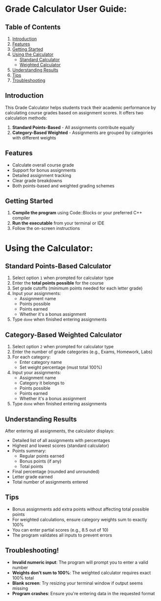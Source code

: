 # Grade Calculator User Guide:

## Table of Contents
1. [Introduction](#Introduction)
2. [Features](#Features)
3. [Getting Started](#Getting-Started)
4. [Using the Calculator](#Using-The-Calculator)
   - [Standard Calculator](#Standard-Points-Based-Calculator)
   - [Weighted Calculator](#Category-Based-Weighted-Calculator)
5. [Understanding Results](#Understanding-Results)
6. [Tips](#Tips)
7. [Troubleshooting](#Troubleshooting)



## Introduction
This Grade Calculator helps students track their academic performance by calculating course grades based on assignment scores. It offers two calculation methods:
1. **Standard Points-Based** - All assignments contribute equally
2. **Category-Based Weighted** - Assignments are grouped by categories with different weights



## Features
- Calculate overall course grade
- Support for bonus assignments
- Detailed assignment tracking
- Clear grade breakdowns
- Both points-based and weighted grading schemes



## Getting Started
1. **Compile the program** using Code::Blocks or your preferred C++ compiler
2. **Run the executable** from your terminal or IDE
3. Follow the on-screen instructions



# Using the Calculator:

## Standard Points-Based Calculator
1. Select option `1` when prompted for calculator type
2. Enter the **total points possible** for the course
3. Set grade cutoffs (minimum points needed for each letter grade)
4. Input your assignments:
   - Assignment name
   - Points possible
   - Points earned
   - Whether it's a bonus assignment
5. Type `done` when finished entering assignments

## Category-Based Weighted Calculator
1. Select option `2` when prompted for calculator type
2. Enter the number of grade categories (e.g., Exams, Homework, Labs)
3. For each category:
   - Enter category name
   - Set weight percentage (must total 100%)
4. Input your assignments:
   - Assignment name
   - Category it belongs to
   - Points possible
   - Points earned
   - Whether it's a bonus assignment
5. Type `done` when finished entering assignments



## Understanding Results
After entering all assignments, the calculator displays:
- Detailed list of all assignments with percentages
- Highest and lowest scores (standard calculator)
- Points summary:
  - Regular points earned
  - Bonus points (if any)
  - Total points
- Final percentage (rounded and unrounded)
- Letter grade earned
- Total number of assignments entered



## Tips
- Bonus assignments add extra points without affecting total possible points
- For weighted calculations, ensure category weights sum to exactly 100%
- You can enter partial scores (e.g., 8.5 out of 10)
- The program validates all inputs to prevent errors



## Troubleshooting!
- **Invalid numeric input**: The program will prompt you to enter a valid number
- **Weights don't sum to 100%**: The weighted calculator requires exact 100% total
- **Blank screen**: Try resizing your terminal window if output seems missing
- **Program crashes**: Ensure you're entering data in the requested format


